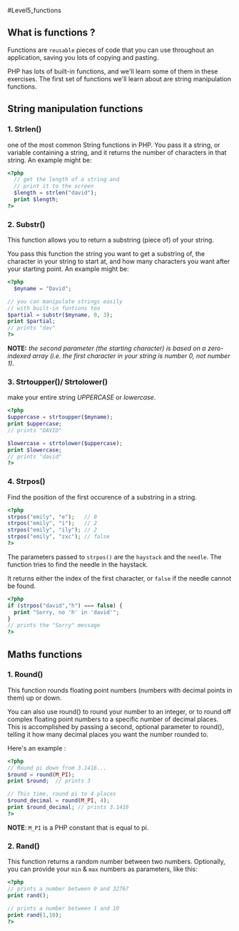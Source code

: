 #Level5_functions
## What is functions ?
Functions are `reusable` pieces of code that you can use throughout an application, saving you lots of copying and pasting.

PHP has lots of built-in functions, and we'll learn some of them in these exercises. The first set of functions we'll learn about are string manipulation functions.

## String manipulation functions 
### 1. Strlen()
one of the most common String functions in PHP. You pass it a string, or variable containing a string, and it returns the number of characters in that string. An example might be:

```php
<?php
  // get the length of a string and
  // print it to the screen
  $length = strlen("david");
  print $length;
?>
```

### 2. Substr()
This function allows you to return a substring (piece of) of your string.

You pass this function the string you want to get a substring of, the character in your string to start at, and how many characters you want after your starting point. An example might be:

```php
<?php
  $myname = "David";

// you can manipulate strings easily
// with built-in funtions too
$partial = substr($myname, 0, 3);
print $partial;
// prints "dav"
?>
```

**NOTE:** *the second parameter (the starting character) is based on a zero-indexed array (i.e. the first character in your string is number 0, not number 1)*.


### 3. Strtoupper()/ Strtolower()
make your entire string *UPPERCASE* or *lowercase*.

```php
<?php
$uppercase = strtoupper($myname);
print $uppercase;
// prints "DAVID"

$lowercase = strtolower($uppercase);
print $lowercase;
// prints "david"
?>
```

### 4. Strpos()
Find the position of the first occurence of a substring in a string.

```php
<?php
strpos("emily", "e");   // 0
strpos("emily", "i");   // 2
strpos("emily", "ily"); // 2
strpos("emily", "zxc"); // false
?>
```
The parameters passed to `strpos()` are the `haystack` and the `needle`. The function tries to find the needle in the haystack.

It returns either the index of the first character, or `false` if the needle cannot be found.

```php
<?php
if (strpos("david","h") === false) {
  print "Sorry, no 'h' in 'david'";
}
// prints the "Sorry" message
?>
```

## Maths functions 
### 1. Round()
This function rounds floating point numbers (numbers with decimal points in them) up or down.

You can also use round() to round your number to an integer, or to round off complex floating point numbers to a specific number of decimal places. This is accomplished by passing a second, optional parameter to round(), telling it how many decimal places you want the number rounded to.

Here's an example : 

```php
<?php
// Round pi down from 3.1416...
$round = round(M_PI);
print $round;  // prints 3

// This time, round pi to 4 places
$round_decimal = round(M_PI, 4);
print $round_decimal; // prints 3.1416
?>
```
**NOTE**: `M_PI` is a PHP constant that is equal to pi.


### 2. Rand()

This function returns a random number between two numbers. Optionally, you can provide your `min` & `max` numbers as parameters, like this:

```php
<?php
// prints a number between 0 and 32767
print rand();

// prints a number between 1 and 10
print rand(1,10);
?>
```